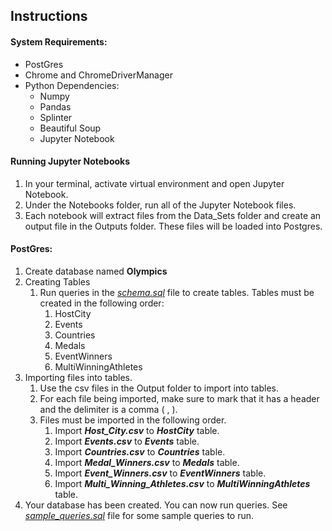 ## Instructions

#### System Requirements:

* PostGres
* Chrome and ChromeDriverManager
* Python Dependencies:
  * Numpy
  * Pandas
  * Splinter
  * Beautiful Soup
  * Jupyter Notebook



#### Running Jupyter Notebooks

1. In your terminal, activate virtual environment and open Jupyter Notebook.
2. Under the Notebooks folder, run all of the Jupyter Notebook files.
3. Each notebook will extract files from the Data_Sets folder and create an output file in the Outputs folder.  These files will be loaded into Postgres.



#### PostGres:

1. Create database named **Olympics**
2. Creating Tables
   1. Run queries in the *[schema.sql](https://github.com/sammyschapps87/Data_Olympics_proj_2/blob/main/schema.sql)* file to create tables.  Tables must be created in the following order:
      1. HostCity
      2. Events
      3. Countries
      4. Medals
      5. EventWinners
      6. MultiWinningAthletes
3. Importing files into tables.
   1. Use the csv files in the Output folder to import into tables.
   2. For each file being imported, make sure to mark that it has a header and the delimiter is a comma ( , ).
   3. Files must be imported in the following order.
      1. Import ***Host_City.csv*** to ***HostCity*** table.
      2. Import ***Events.csv*** to ***Events*** table.
      3. Import ***Countries.csv*** to ***Countries*** table.
      4. Import ***Medal_Winners.csv*** to ***Medals*** table.
      5. Import ***Event_Winners.csv*** to ***EventWinners*** table.
      6. Import ***Multi_Winning_Athletes.csv*** to ***MultiWinningAthletes*** table.
4. Your database has been created.  You can now run queries.  See *[sample_queries.sql](https://github.com/sammyschapps87/Data_Olympics_proj_2/blob/main/sample_queries.sql)* file for some sample queries to run.


